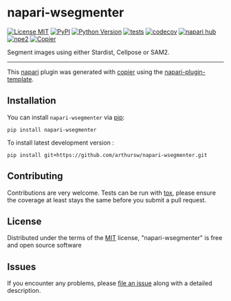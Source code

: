 # napari-wsegmenter

[![License MIT](https://img.shields.io/pypi/l/napari-wsegmenter.svg?color=green)](https://github.com/arthursw/napari-wsegmenter/raw/main/LICENSE)
[![PyPI](https://img.shields.io/pypi/v/napari-wsegmenter.svg?color=green)](https://pypi.org/project/napari-wsegmenter)
[![Python Version](https://img.shields.io/pypi/pyversions/napari-wsegmenter.svg?color=green)](https://python.org)
[![tests](https://github.com/arthursw/napari-wsegmenter/workflows/tests/badge.svg)](https://github.com/arthursw/napari-wsegmenter/actions)
[![codecov](https://codecov.io/gh/arthursw/napari-wsegmenter/branch/main/graph/badge.svg)](https://codecov.io/gh/arthursw/napari-wsegmenter)
[![napari hub](https://img.shields.io/endpoint?url=https://api.napari-hub.org/shields/napari-wsegmenter)](https://napari-hub.org/plugins/napari-wsegmenter)
[![npe2](https://img.shields.io/badge/plugin-npe2-blue?link=https://napari.org/stable/plugins/index.html)](https://napari.org/stable/plugins/index.html)
[![Copier](https://img.shields.io/endpoint?url=https://raw.githubusercontent.com/copier-org/copier/master/img/badge/badge-grayscale-inverted-border-purple.json)](https://github.com/copier-org/copier)

Segment images using either Stardist, Cellpose or SAM2.

----------------------------------

This [napari] plugin was generated with [copier] using the [napari-plugin-template].

<!--
Don't miss the full getting started guide to set up your new package:
https://github.com/napari/napari-plugin-template#getting-started

and review the napari docs for plugin developers:
https://napari.org/stable/plugins/index.html
-->

## Installation

You can install `napari-wsegmenter` via [pip]:

    pip install napari-wsegmenter



To install latest development version :

    pip install git+https://github.com/arthursw/napari-wsegmenter.git


## Contributing

Contributions are very welcome. Tests can be run with [tox], please ensure
the coverage at least stays the same before you submit a pull request.

## License

Distributed under the terms of the [MIT] license,
"napari-wsegmenter" is free and open source software

## Issues

If you encounter any problems, please [file an issue] along with a detailed description.

[napari]: https://github.com/napari/napari
[copier]: https://copier.readthedocs.io/en/stable/
[@napari]: https://github.com/napari
[MIT]: http://opensource.org/licenses/MIT
[BSD-3]: http://opensource.org/licenses/BSD-3-Clause
[GNU GPL v3.0]: http://www.gnu.org/licenses/gpl-3.0.txt
[GNU LGPL v3.0]: http://www.gnu.org/licenses/lgpl-3.0.txt
[Apache Software License 2.0]: http://www.apache.org/licenses/LICENSE-2.0
[Mozilla Public License 2.0]: https://www.mozilla.org/media/MPL/2.0/index.txt
[napari-plugin-template]: https://github.com/napari/napari-plugin-template

[file an issue]: https://github.com/arthursw/napari-wsegmenter/issues

[napari]: https://github.com/napari/napari
[tox]: https://tox.readthedocs.io/en/latest/
[pip]: https://pypi.org/project/pip/
[PyPI]: https://pypi.org/
